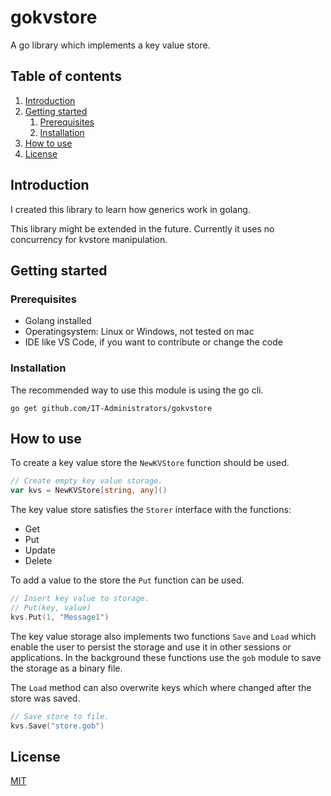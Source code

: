 # gokvstore

A go library which implements a key value store.

## Table of contents

1. [Introduction](#introduction)
1. [Getting started](#getting-started)
    1. [Prerequisites](#prerequisites)
    1. [Installation](#installation)
1. [How to use](#how-to-use)
1. [License](/LICENSE)

## Introduction

I created this library to learn how generics work in golang. 

This library might be extended in the future. Currently it uses no concurrency for kvstore manipulation. 

## Getting started

### Prerequisites

- Golang installed
- Operatingsystem: Linux or Windows, not tested on mac
- IDE like VS Code, if you want to contribute or change the code

### Installation

The recommended way to use this module is using the go cli.

    go get github.com/IT-Administrators/gokvstore

## How to use

To create a key value store the ```NewKVStore``` function should be used.

```Go
// Create empty key value storage.
var kvs = NewKVStore[string, any]()
```

The key value store satisfies the ```Storer``` interface with the functions:

- Get
- Put
- Update
- Delete

To add a value to the store the ```Put``` function can be used.

```Go
// Insert key value to storage.
// Put(key, value)
kvs.Put(1, "Message1")
```

The key value storage also implements two functions ```Save``` and ```Load``` which enable the user to persist the storage and use it in other sessions or applications. In the background these functions use the ```gob``` module to save the storage as a binary file.

The ```Load``` method can also overwrite keys which where changed after the store was saved.

```Go
// Save store to file.
kvs.Save("store.gob")
```

## License

[MIT](./LICENSE)